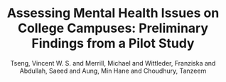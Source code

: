---
address: New York, NY, USA
author: Tseng, Vincent W. S. and Merrill, Michael and Wittleder, Franziska and Abdullah,
  Saeed and Aung, Min Hane and Choudhury, Tanzeem
booktitle: 'Proceedings of the 2016 ACM International Joint Conference on Pervasive
  and Ubiquitous Computing: Adjunct'
doi: 10.1145/2968219.2968308
isbn: '9781450344623'
keywords: predictive modeling, mobile sensing, mental health, behavioral intervention,
  mHealth
location: Heidelberg, Germany
numpages: '9'
pages: 1200–1208
pdf: ./resources/pubpdfs/tseng2016ubicomp.pdf
publisher: Association for Computing Machinery
series: UbiComp ’16
thumbnail: ./resources/thumbnails/tseng2016ubicomp.jpeg
title: 'Assessing Mental Health Issues on College Campuses: Preliminary Findings from
  a Pilot Study'
url: https://doi.org/10.1145/2968219.2968308
venue: Ubicomp
year: '2016'
---